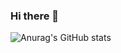 ### Hi there 👋

![Anurag's GitHub stats](https://github-readme-stats.vercel.app/api?username=caodangkhoa600&show_icons=true&theme=gruvbox&hide=issues)
